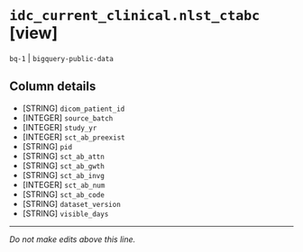 # `idc_current_clinical.nlst_ctabc` [view]
`bq-1` | `bigquery-public-data`

## Column details
* [STRING]    `dicom_patient_id`
* [INTEGER]   `source_batch`
* [INTEGER]   `study_yr`
* [INTEGER]   `sct_ab_preexist`
* [STRING]    `pid`
* [STRING]    `sct_ab_attn`
* [STRING]    `sct_ab_gwth`
* [STRING]    `sct_ab_invg`
* [INTEGER]   `sct_ab_num`
* [STRING]    `sct_ab_code`
* [STRING]    `dataset_version`
* [STRING]    `visible_days`

-------------------------------------------------------------------------------
*Do not make edits above this line.*
